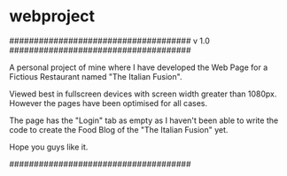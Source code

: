 # webproject

#####################################
v 1.0
#####################################

A personal project of mine where I have developed the Web Page for a Fictious Restaurant named "The Italian Fusion".


Viewed best in fullscreen devices with screen width greater than 1080px. However the pages have been optimised for all cases. 


The page has the "Login" tab as empty as I haven't been able to write the code to create the Food Blog of the "The Italian Fusion" yet.

Hope you guys like it.

#####################################
